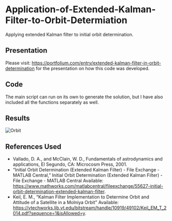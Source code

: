# Application-of-Extended-Kalman-Filter-to-Orbit-Determiation

Applying extended Kalman filter to initial orbit determination.

## Presentation

Please visit: https://portfolium.com/entry/extended-kalman-filter-in-orbit-determination for the presentation on how this code was developed.

## Code

The main script can run on its own to generate the solution, but I have also included all the functions separately as well.

## Results

![Orbit](https://imgur.com/VQ86IK5)

## References Used
* Vallado, D. A., and McClain, W. D., Fundamentals of astrodynamics and applications, El Segundo, CA: Microcosm Press, 2001.
* “Initial Orbit Determination (Extended Kalman Filter) - File Exchange - MATLAB Central,” Initial Orbit Determination (Extended Kalman Filter) - File Exchange - MATLAB Central Available: https://www.mathworks.com/matlabcentral/fileexchange/55627-initial-orbit-determination-extended-kalman-filter.
* Keil, E. M., “Kalman Filter Implementation to Determine Orbit and Attitude of a Satellite in a Molniya Orbit” Available: https://vtechworks.lib.vt.edu/bitstream/handle/10919/49102/Keil_EM_T_2014.pdf?sequence=1&isAllowed=y.
